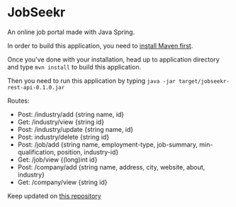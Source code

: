 # JobSeekr

An online job portal made with Java Spring.

In order to build this application, you need to [install Maven first](https://maven.apache.org/install.html).

Once you've done with your installation, head up to application directory and type `mvn install` to build this application.

Then you need to run this application by typing `java -jar target/jobseekr-rest-api-0.1.0.jar`

Routes:
- Post: /industry/add {string name, id}
- Get: /industry/view {string id}
- Post: /industry/update {string name, id}
- Post: industry/delete {string id}
- Post: /job/add {string name, employment-type, job-summary, min-qualification, position, industry-id}
- Get: /job/view {(long)int id}
- Post: /company/add {string name, address, city, website, about, industry}
- Get: /company/view {string id}

Keep updated on [this repository](https://github.com/vayupranaditya/jobseekr)
